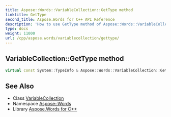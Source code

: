 ```yaml
---
title: Aspose::Words::VariableCollection::GetType method
linktitle: GetType
second_title: Aspose.Words for C++ API Reference
description: 'How to use GetType method of Aspose::Words::VariableCollection class in C++.'
type: docs
weight: 11000
url: /cpp/aspose.words/variablecollection/gettype/
---
```

## VariableCollection::GetType method




```cpp
virtual const System::TypeInfo & Aspose::Words::VariableCollection::GetType() const override
```

## See Also

* Class [VariableCollection](../)
* Namespace [Aspose::Words](../../)
* Library [Aspose.Words for C++](../../../)
